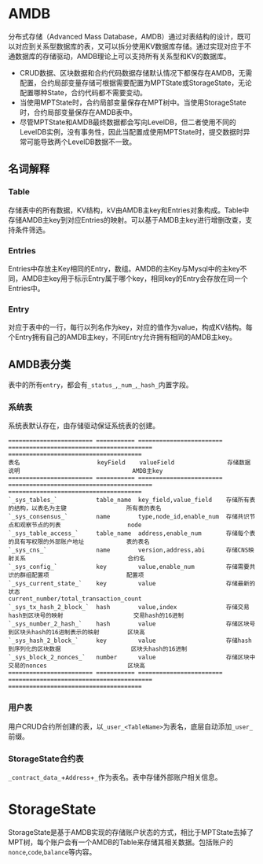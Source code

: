 # AMDB

分布式存储（Advanced Mass Database，AMDB）通过对表结构的设计，既可以对应到关系型数据库的表，又可以拆分使用KV数据库存储。通过实现对应于不通数据库的存储驱动，AMDB理论上可以支持所有关系型和KV的数据库。

- CRUD数据、区块数据和合约代码数据存储默认情况下都保存在AMDB，无需配置，合约局部变量存储可根据需要配置为MPTState或StorageState，无论配置哪种State，合约代码都不需要变动。
- 当使用MPTState时，合约局部变量保存在MPT树中。当使用StorageState时，合约局部变量保存在AMDB表中。
- 尽管MPTState和AMDB最终数据都会写向LevelDB，但二者使用不同的LevelDB实例，没有事务性，因此当配置成使用MPTState时，提交数据时异常可能导致两个LevelDB数据不一致。

## 名词解释

### Table

存储表中的所有数据，KV结构，kV由AMDB主key和Entries对象构成。Table中存储AMDB主key到对应Entries的映射。可以基于AMDB主key进行增删改查，支持条件筛选。

### Entries

Entries中存放主Key相同的Entry，数组。AMDB的主Key与Mysql中的主key不同，AMDB主key用于标示Entry属于哪个key，相同key的Entry会存放在同一个Entries中。

### Entry

对应于表中的一行，每行以列名作为key，对应的值作为value，构成KV结构。每个Entry拥有自己的AMDB主key，不同Entry允许拥有相同的AMDB主key。

## AMDB表分类

表中的所有`entry`，都会有`_status_`,`_num_`,`_hash_`内置字段。

### 系统表

系统表默认存在，由存储驱动保证系统表的创建。

```eval_rst
======================== =========== ======================== ========================================= ====================================== 
表名                      keyField    valueField               存储数据说明                                AMDB主key                              
======================== =========== ======================== ========================================= ====================================== 
`_sys_tables_`           table_name  key_field,value_field    存储所有表的结构，以表名为主键                 所有表的表名                             
`_sys_consensus_`        name        type,node_id,enable_num  存储共识节点和观察节点的列表                   node                                   
`_sys_table_access_`     table_name  address,enable_num       存储每个表的具有写权限的外部账户地址            表的表名                                   
`_sys_cns_`              name        version,address,abi      存储CNS映射关系                             合约名                                   
`_sys_config_`           key         value,enable_num         存储需要共识的群组配置项                      配置项                                   
`_sys_current_state_`    key         value                    存储最新的状态                               current_number/total_transaction_count 
`_sys_tx_hash_2_block_`  hash        value,index              存储交易hash到区块号的映射                    交易hash的16进制                        
`_sys_number_2_hash_`    hash        value                    存储区块号到区块头hash的16进制表示的映射        区块高                                 
`_sys_hash_2_block_`     key         value                    存储hash到序列化的区块数据                    区块头hash的16进制                      
`_sys_block_2_nonces_`   number      value                    存储区块中交易的nonces                       区块高                      
======================== =========== ======================== ========================================= ====================================== 
```

### 用户表

用户CRUD合约所创建的表，以`_user_<TableName>`为表名，底层自动添加`_user_`前缀。

### StorageState合约表

`_contract_data_`+`Address`+`_`作为表名。表中存储外部账户相关信息。

# StorageState

StorageState是基于AMDB实现的存储账户状态的方式，相比于MPTState去掉了MPT树，每个账户会有一个AMDB的Table来存储其相关数据。包括账户的`nonce`,`code`,`balance`等内容。
